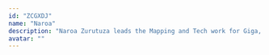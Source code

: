 ```yaml
---
id: "ZCGXDJ"
name: "Naroa"
description: "Naroa Zurutuza leads the Mapping and Tech work for Giga, UNICEF. Prior to joining UNICEF, she lived and worked in various companies in Kenya; from a startup that is trying to change the way the world understands agriculture to a non-profit empowering local entrepreneurs through access to finance. Naroa holds a MS in Electrical Engineering from Stanford University and a MS in Telecommunications Engineering from EHU-UPV."
avatar: ""
---
```

